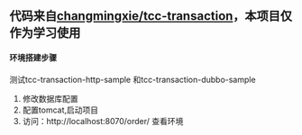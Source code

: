 ## 代码来自[changmingxie/tcc-transaction](https://github.com/changmingxie/tcc-transaction/issues)，本项目仅作为学习使用
#### 环境搭建步骤
测试tcc-transaction-http-sample 和tcc-transaction-dubbo-sample
1. 修改数据库配置
2. 配置tomcat,启动项目
3. 访问：http://localhost:8070/order/ 查看环境